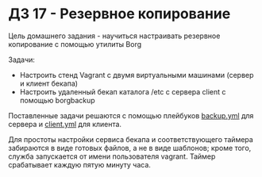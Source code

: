 # ДЗ 17 - Резервное копирование

Цель домашнего задания - научиться настраивать резервное копирование с помощью утилиты Borg

Задачи:
* Настроить стенд Vagrant с двумя виртуальными машинами (сервер и клиент бекапа)
* Настроить удаленный бекап каталога /etc с сервера client с помощью borgbackup

Поставленные задачи решаются с помощью плейбуков [backup.yml](backup.yml) для сервера и [client.yml](client.yml) для клиента.

Для простоты настройки сервиса бекапа и соответствующего таймера забираются в виде готовых файлов, а не в виде шаблонов; кроме того, служба запускается от имени пользователя vagrant. Таймер срабатывает каждую пятую минуту часа.
